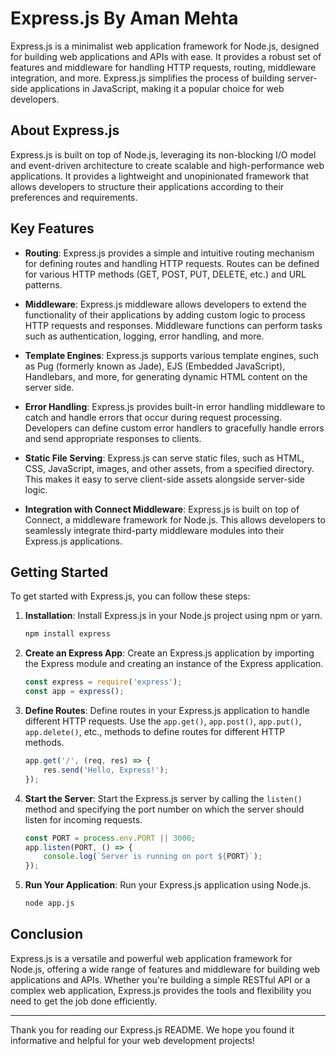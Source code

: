 # Express.js By Aman Mehta 

Express.js is a minimalist web application framework for Node.js, designed for building web applications and APIs with ease. It provides a robust set of features and middleware for handling HTTP requests, routing, middleware integration, and more. Express.js simplifies the process of building server-side applications in JavaScript, making it a popular choice for web developers.

## About Express.js

Express.js is built on top of Node.js, leveraging its non-blocking I/O model and event-driven architecture to create scalable and high-performance web applications. It provides a lightweight and unopinionated framework that allows developers to structure their applications according to their preferences and requirements.

## Key Features

- **Routing**: Express.js provides a simple and intuitive routing mechanism for defining routes and handling HTTP requests. Routes can be defined for various HTTP methods (GET, POST, PUT, DELETE, etc.) and URL patterns.

- **Middleware**: Express.js middleware allows developers to extend the functionality of their applications by adding custom logic to process HTTP requests and responses. Middleware functions can perform tasks such as authentication, logging, error handling, and more.

- **Template Engines**: Express.js supports various template engines, such as Pug (formerly known as Jade), EJS (Embedded JavaScript), Handlebars, and more, for generating dynamic HTML content on the server side.

- **Error Handling**: Express.js provides built-in error handling middleware to catch and handle errors that occur during request processing. Developers can define custom error handlers to gracefully handle errors and send appropriate responses to clients.

- **Static File Serving**: Express.js can serve static files, such as HTML, CSS, JavaScript, images, and other assets, from a specified directory. This makes it easy to serve client-side assets alongside server-side logic.

- **Integration with Connect Middleware**: Express.js is built on top of Connect, a middleware framework for Node.js. This allows developers to seamlessly integrate third-party middleware modules into their Express.js applications.

## Getting Started

To get started with Express.js, you can follow these steps:

1. **Installation**: Install Express.js in your Node.js project using npm or yarn.

   ```bash
   npm install express
   ```

2. **Create an Express App**: Create an Express.js application by importing the Express module and creating an instance of the Express application.

   ```javascript
   const express = require('express');
   const app = express();
   ```

3. **Define Routes**: Define routes in your Express.js application to handle different HTTP requests. Use the `app.get()`, `app.post()`, `app.put()`, `app.delete()`, etc., methods to define routes for different HTTP methods.

   ```javascript
   app.get('/', (req, res) => {
       res.send('Hello, Express!');
   });
   ```

4. **Start the Server**: Start the Express.js server by calling the `listen()` method and specifying the port number on which the server should listen for incoming requests.

   ```javascript
   const PORT = process.env.PORT || 3000;
   app.listen(PORT, () => {
       console.log(`Server is running on port ${PORT}`);
   });
   ```

5. **Run Your Application**: Run your Express.js application using Node.js.

   ```bash
   node app.js
   ```

## Conclusion

Express.js is a versatile and powerful web application framework for Node.js, offering a wide range of features and middleware for building web applications and APIs. Whether you're building a simple RESTful API or a complex web application, Express.js provides the tools and flexibility you need to get the job done efficiently.

---

Thank you for reading our Express.js README. We hope you found it informative and helpful for your web development projects!
